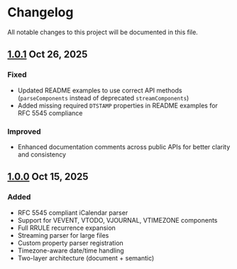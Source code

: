 # Changelog

All notable changes to this project will be documented in this file.

## [1.0.1] Oct 26, 2025

### Fixed
- Updated README examples to use correct API methods (`parseComponents` instead of deprecated `streamComponents`)
- Added missing required `DTSTAMP` properties in README examples for RFC 5545 compliance

### Improved
- Enhanced documentation comments across public APIs for better clarity and consistency

## [1.0.0] Oct 15, 2025

### Added
- RFC 5545 compliant iCalendar parser
- Support for VEVENT, VTODO, VJOURNAL, VTIMEZONE components
- Full RRULE recurrence expansion
- Streaming parser for large files
- Custom property parser registration
- Timezone-aware date/time handling
- Two-layer architecture (document + semantic)

[1.0.1]: https://github.com/firstfloorsoftware/firstfloor_calendar/releases/tag/v1.0.1
[1.0.0]: https://github.com/firstfloorsoftware/firstfloor_calendar/releases/tag/v1.0.0